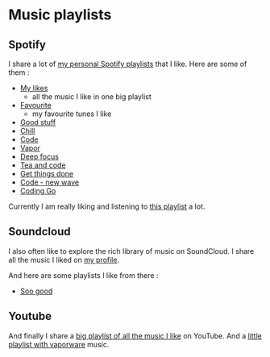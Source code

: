 # Music playlists
## Spotify
I share a lot of [my personal Spotify playlists](https://open.spotify.com/user/nikitavoloboev) that I like. Here are some of them : 

- [My likes](https://open.spotify.com/user/nikitavoloboev/playlist/0ERn0U4qZIKC8Dy7RrMMsn)
	- all the music I like in one big playlist
- [Favourite](https://open.spotify.com/user/nikitavoloboev/playlist/7j0M4e0nxFtsrLREfcj2qk)
	- my favourite tunes I like
- [Good stuff](https://open.spotify.com/user/nikitavoloboev/playlist/30tVJRIDTcXUMJI0sAeUMS)
- [Chill](https://open.spotify.com/user/nikitavoloboev/playlist/5rPMZiZyYSrChlYT8kY4Rt)
- [Code](https://open.spotify.com/user/nikitavoloboev/playlist/7x77eBDnCZ5AiHcey4CLox)
- [Vapor](https://open.spotify.com/user/nikitavoloboev/playlist/6L8Wat8OeDJB5o1P1i75ZE)
- [Deep focus](https://open.spotify.com/user/nikitavoloboev/playlist/5ZC8D0va8EYWyw4cdEKXxR)
- [Tea and code](https://open.spotify.com/user/nikitavoloboev/playlist/1tOSHXne3GqST6z96HwD5L)
- [Get things done](https://open.spotify.com/user/nikitavoloboev/playlist/2trMafmjrSlwLZSz4hH6oI)
- [Code - new wave](https://open.spotify.com/user/nikitavoloboev/playlist/07jSX4atDq4etqLS3Nn6Ey)
- [Coding Go](https://open.spotify.com/user/nikitavoloboev/playlist/4pRiHQwLoSc8MQ23swgts8)

Currently I am really liking and listening to [this playlist](https://open.spotify.com/user/nikitavoloboev/playlist/4pRiHQwLoSc8MQ23swgts8) a lot.

## Soundcloud
I also often like to explore the rich library of music on SoundCloud. I share all the music I liked on [my profile](https://soundcloud.com/nikitavoloboev).

And here are some playlists I like from there :
- [Soo good](https://soundcloud.com/nikitavoloboev/sets/soo-good)

## Youtube
And finally I share a [big playlist of all the music I like](https://www.youtube.com/playlist?list=PL0nGxteCFLXYA1fsLmlWzY0Tyoo3c7tF-) on YouTube. And a [little playlist with vaporware](https://www.youtube.com/playlist?list=PL0nGxteCFLXapia7BObp8ehDADOq1l5sB) music.